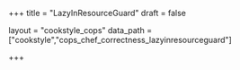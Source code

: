 +++
title = "LazyInResourceGuard"
draft = false

layout = "cookstyle_cops"
data_path = ["cookstyle","cops_chef_correctness_lazyinresourceguard"]

+++

<!-- The content of this page is automatically generated from the
cops_chef_correctness_lazyinresourceguard.yml file in github.com/chef/cookstyle/blob/master/docs-chef-io/data/cookstyle/. -->
